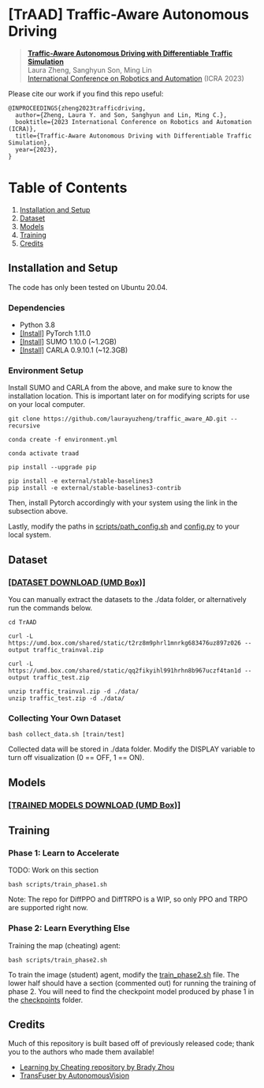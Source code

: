 # [TrAAD] Traffic-Aware Autonomous Driving 

<!-- ![teaser](https://github.com/dianchen96/LearningByCheating/blob/release-0.9.6/figs/fig1.png "Pipeline") -->
> [**Traffic-Aware Autonomous Driving with Differentiable Traffic Simulation**](https://arxiv.org/pdf/2210.03772)    
> Laura Zheng, Sanghyun Son, Ming Lin        
> [International Conference on Robotics and Automation](https://www.icra2023.org/) (ICRA 2023)      

Please cite our work if you find this repo useful:

```
@INPROCEEDINGS{zheng2023trafficdriving,
  author={Zheng, Laura Y. and Son, Sanghyun and Lin, Ming C.},
  booktitle={2023 International Conference on Robotics and Automation (ICRA)}, 
  title={Traffic-Aware Autonomous Driving with Differentiable Traffic Simulation}, 
  year={2023},
}
```

# Table of Contents
1. [Installation and Setup](#installation-and-setup)
2. [Dataset](#dataset)
3. [Models](#models)
4. [Training](#training)
5. [Credits](#credits)

## Installation and Setup

The code has only been tested on Ubuntu 20.04. 

### Dependencies 
- Python 3.8
- [[Install]](https://pytorch.org/get-started/previous-versions/) PyTorch 1.11.0 
- [[Install]](https://github.com/eclipse/sumo/releases/tag/v1_10_0) SUMO 1.10.0 (~1.2GB) 
- [[Install]](https://github.com/carla-simulator/carla/releases/tag/0.9.10.1) CARLA 0.9.10.1 (~12.3GB) 

### Environment Setup 

Install SUMO and CARLA from the above, and make sure to know the installation location.
This is important later on for modifying scripts for use on your local computer.

``` 
git clone https://github.com/laurayuzheng/traffic_aware_AD.git --recursive

conda create -f environment.yml 

conda activate traad

pip install --upgrade pip 

pip install -e external/stable-baselines3 
pip install -e external/stable-baselines3-contrib
```

Then, install Pytorch accordingly with your system using the link in the subsection above.

Lastly, modify the paths in [scripts/path_config.sh](./scripts/path_config.sh) and [config.py](./config.py) to your local system. 

## Dataset 

### [[DATASET DOWNLOAD (UMD Box)]](https://umd.box.com/s/02iic1kzb9e4t9c6iytkgttuphd8f7he)

You can manually extract the datasets to the ./data folder, or alternatively run the commands below.

```
cd TrAAD

curl -L  https://umd.box.com/shared/static/t2rz8m9phrl1mnrkg683476uz897z026 --output traffic_trainval.zip

curl -L https://umd.box.com/shared/static/qq2fikyihl991hrhn8b967uczf4tan1d --output traffic_test.zip 

unzip traffic_trainval.zip -d ./data/
unzip traffic_test.zip -d ./data/

```

### Collecting Your Own Dataset 

```
bash collect_data.sh [train/test]
```

Collected data will be stored in ./data folder. 
Modify the DISPLAY variable to turn off visualization (0 == OFF, 1 == ON).


## Models 

### [[TRAINED MODELS DOWNLOAD (UMD Box)]](https://umd.box.com/s/gxuw9jod9brineb5httsa752wo75xern)

## Training 

### Phase 1: Learn to Accelerate 
TODO: Work on this section
``` 
bash scripts/train_phase1.sh
```

Note: The repo for DiffPPO and DiffTRPO is a WIP, so only PPO and TRPO are supported right now.

### Phase 2: Learn Everything Else

Training the map (cheating) agent:
```
bash scripts/train_phase2.sh
```

To train the image (student) agent, modify the [train_phase2.sh](./scripts/train_phase2.sh) file. The lower half should have a section (commented out) for running the training of phase 2. You will need to find the checkpoint model produced by phase 1 in the [checkpoints](./checkpoints/) folder.

## Credits 

Much of this repository is built based off of previously released code; thank you to the authors who made them available! 

- [Learning by Cheating repository by Brady Zhou](https://github.com/bradyz/2020_CARLA_challenge)
- [TransFuser by AutonomousVision](https://github.com/autonomousvision/transfuser)